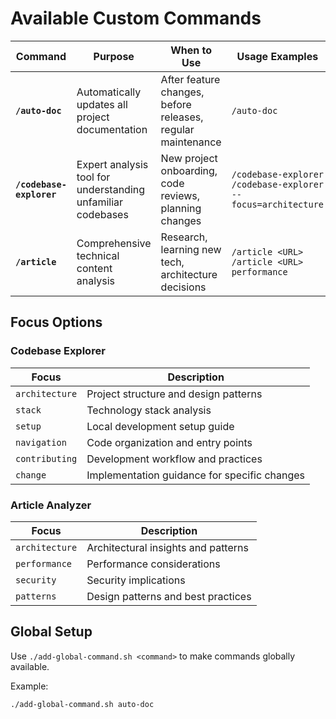 # Available Custom Commands

| Command | Purpose | When to Use | Usage Examples |
|---------|---------|-------------|----------------|
| **`/auto-doc`** | Automatically updates all project documentation | After feature changes, before releases, regular maintenance | `/auto-doc` |
| **`/codebase-explorer`** | Expert analysis tool for understanding unfamiliar codebases | New project onboarding, code reviews, planning changes | `/codebase-explorer`<br>`/codebase-explorer --focus=architecture` |
| **`/article`** | Comprehensive technical content analysis | Research, learning new tech, architecture decisions | `/article <URL>`<br>`/article <URL> performance` |

## Focus Options

### Codebase Explorer
| Focus | Description |
|-------|-------------|
| `architecture` | Project structure and design patterns |
| `stack` | Technology stack analysis |
| `setup` | Local development setup guide |
| `navigation` | Code organization and entry points |
| `contributing` | Development workflow and practices |
| `change` | Implementation guidance for specific changes |

### Article Analyzer
| Focus | Description |
|-------|-------------|
| `architecture` | Architectural insights and patterns |
| `performance` | Performance considerations |
| `security` | Security implications |
| `patterns` | Design patterns and best practices |

## Global Setup

Use `./add-global-command.sh <command>` to make commands globally available.

Example:

```bash
./add-global-command.sh auto-doc
```
